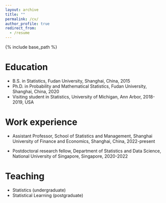 ```yaml
---
layout: archive
title: ""
permalink: /cv/
author_profile: true
redirect_from:
  - /resume
---
```


{% include base_path %}

Education
======
* B.S. in Statistics, Fudan University, Shanghai, China, 2015
* Ph.D. in Probability and Mathematical Statistics, Fudan University, Shanghai, China, 2020
* Visiting student in Statistics, University of Michigan, Ann Arbor, 2018-2019, USA

Work experience
======
* Assistant Professor, School of Statistics and Management, Shanghai University of Finance and Economics, Shanghai, China, 2022-present

* Postdoctoral research fellow, Department of Statistics and Data Science, National University of Singapore, Singapore, 2020-2022
  
Teaching
======
* Statistics (undergraduate)
* Statistical Learning (postgraduate)
  

